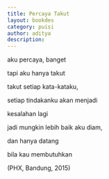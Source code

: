 ```yaml
---
title: Percaya Takut
layout: bookdes
category: puisi
author: aditya
description: 
---
```


aku percaya, banget

tapi aku hanya takut

takut setiap kata-kataku, 

setiap tindakanku akan menjadi 

kesalahan lagi

jadi mungkin lebih baik aku diam, 

dan hanya datang 

bila kau membutuhkan

(PHX, Bandung, 2015)